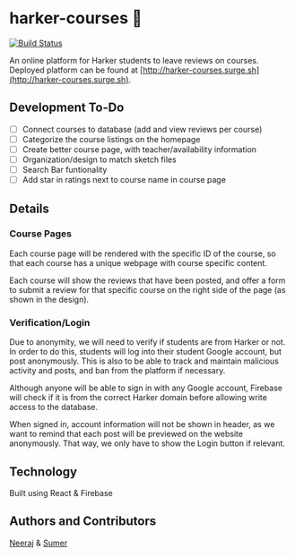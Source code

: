 # harker-courses :apple:

[![Build Status](https://travis-ci.com/n3a9/harker-courses.svg?token=oqxxEvW7knppYxyBV7jq&branch=master)](https://travis-ci.com/n3a9/harker-courses)

An online platform for Harker students to leave reviews on courses. Deployed platform can be found at [http://harker-courses.surge.sh](http://harker-courses.surge.sh).

## Development To-Do

- [ ] Connect courses to database (add and view reviews per course)
- [ ] Categorize the course listings on the homepage
- [ ] Create better course page, with teacher/availability information
- [ ] Organization/design to match sketch files
- [ ] Search Bar funtionality
- [ ] Add star in ratings next to course name in course page

## Details

### Course Pages

Each course page will be rendered with the specific ID of the course, so that each course has a unique webpage with course specific content.

Each course will show the reviews that have been posted, and offer a form to submit a review for that specific course on the right side of the page (as shown in the design).

### Verification/Login

Due to anonymity, we will need to verify if students are from Harker or not. In order to do this, students will log into their student Google account, but post anonymously. This is also to be able to track and maintain malicious activity and posts, and ban from the platform if necessary.

Although anyone will be able to sign in with any Google account, Firebase will check if it is from the correct Harker domain before allowing write access to the database.

When signed in, account information will not be shown in header, as we want to remind that each post will be previewed on the website anonymously. That way, we only have to show the Login button if relevant.

## Technology

Built using React & Firebase

## Authors and Contributors

[Neeraj](https://github.com/n3a9) & [Sumer](https://github.com/firebolt55439)
